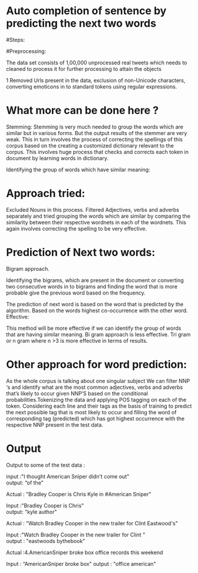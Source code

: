 # Auto completion of sentence by predicting the next two words

#Steps:

#Preprocessing:

The data set consists of 1,00,000 unprocessed real tweets which needs to cleaned to process it for further processing to attain the objects

1 Removed Urls present in the data, exclusion of non-Unicode characters, converting emoticons in to standard tokens using regular expressions.

# What more can be done here ?

Stemming: Stemming is very much needed to group the words which are similar but in various forms. But the output results of the stemmer are very weak. This in turn involves the process of correcting the spellings of this corpus based on the creating a customized dictionary relevant to the corpus. This involves huge process that checks and corrects each token in document by learning words in dictionary.

Identifying the group of words which have similar meaning:

# Approach tried:

Excluded Nouns in this process. Filtered Adjectives, verbs and adverbs separately and tried grouping the words which are similar by comparing the similarity between their respective wordnets in each of the wordnets. This again involves correcting the spelling to be very effective.

# Prediction of Next two words:

Bigram approach.

Identifying the bigrams, which are present in the document or converting two consecutive words in to bigrams and finding the word that is more probable give the previous word based on the frequency.

The prediction of next word is based on the word that is predicted by the algorithm. Based on the words highest co-occurrence with the other word.
Effective:

This method will be more effective if we can identify the group of words that are having similar meaning. 
Bi gram approach is less effective. Tri gram or n gram where n >3 is more effective in terms of results.

# Other approach for word prediction:

As the whole corpus is talking about one singular subject We can filter NNP ‘s and identify what are the most common adjectives, verbs and adverbs that’s likely to occur given NNP’S based on the conditional probabilities.Tokenizing the data and applying POS tagging on each of the token. Considering each line and their tags as the basis of training to predict the next possible tag that is most likely to occur and filling the word of corresponding tag (predicted) which has got highest occurrence with the respective NNP present in the test data.


# Output
Output to some of the test data :

input :"I thought American Sniper didn't come out"                                                                   
 output:  “of the”

Actual : "Bradley Cooper is Chris Kyle in #American Sniper"

Input :"Bradley Cooper is Chris"                                       
output: "kyle author"

Actual : "Watch Bradley Cooper in the new trailer for Clint Eastwood's"

Input :"Watch Bradley Cooper in the new trailer for Clint "                                                
output : "eastwoods bythebook"

Actual :4.AmericanSniper broke box office records this weekend

Input : “AmericanSniper broke box" 
output : "office american"
